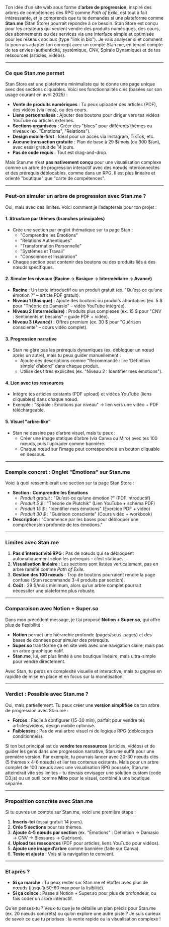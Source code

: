 
Ton idée d’un site web sous forme d’**arbre de progression**, inspiré des arbres de compétences des RPG comme *Path of Exile*, est tout à fait intéressante, et je comprends que tu te demandes si une plateforme comme **Stan.me** (Stan Store) pourrait répondre à ce besoin. Stan Store est conçu pour les créateurs qui veulent vendre des produits numériques, des cours, des abonnements ou des services via une interface simple et optimisée pour les réseaux sociaux (type "link in bio"). Je vais analyser si et comment tu pourrais adapter ton concept avec un compte Stan.me, en tenant compte de tes envies (authenticité, systémique, CNV, Spirale Dynamique) et de tes ressources (articles, vidéos).

---

### Ce que Stan.me permet
Stan Store est une plateforme minimaliste qui te donne une page unique avec des sections cliquables. Voici ses fonctionnalités clés (basées sur son usage courant en avril 2025) :
- **Vente de produits numériques** : Tu peux uploader des articles (PDF), des vidéos (via liens), ou des cours.
- **Liens personnalisés** : Ajouter des boutons pour diriger vers tes vidéos YouTube ou articles externes.
- **Sections organisées** : Créer des "blocs" pour différents thèmes ou niveaux (ex. "Émotions", "Relations").
- **Design mobile-first** : Idéal pour un accès via Instagram, TikTok, etc.
- **Aucune transaction gratuite** : Plan de base à 29 $/mois (ou 300 $/an), avec essai gratuit de 14 jours.
- **Pas de code requis** : Tout est drag-and-drop.

Mais Stan.me n’est **pas nativement conçu** pour une visualisation complexe comme un arbre de progression interactif avec des nœuds interconnectés et des prérequis déblocables, comme dans un RPG. Il est plus linéaire et orienté "boutique" que "carte de compétences".

---

### Peut-on simuler un arbre de progression avec Stan.me ?
Oui, mais avec des limites. Voici comment je l’adapterais pour ton projet :

#### 1. Structure par thèmes (branches principales)
- Crée une section par onglet thématique sur ta page Stan :
  - "Comprendre les Émotions"
  - "Relations Authentiques"
  - "Transformation Personnelle"
  - "Systèmes et Travail"
  - "Conscience et Inspiration"
- Chaque section peut contenir des boutons ou des produits liés à des nœuds spécifiques.

#### 2. Simuler les niveaux (Racine → Basique → Intermédiaire → Avancé)
- **Racine** : Un texte introductif ou un produit gratuit (ex. "Qu’est-ce qu’une émotion ?" – article PDF gratuit).
- **Niveau 1 (Basique)** : Ajoute des boutons ou produits abordables (ex. 5 $ pour "Théorie de Damasio" – vidéo YouTube intégrée).
- **Niveau 2 (Intermédiaire)** : Produits plus complexes (ex. 15 $ pour "CNV : Sentiments et besoins" – guide PDF + vidéo).
- **Niveau 3 (Avancé)** : Offres premium (ex. 30 $ pour "Guérison consciente" – cours vidéo complet).

#### 3. Progression narrative
- Stan ne gère pas les prérequis dynamiques (ex. débloquer un nœud après un autre), mais tu peux guider manuellement :
  - Ajoute des descriptions comme "Recommandé : lire ‘Définition simple’ d’abord" dans chaque produit.
  - Utilise des titres explicites (ex. "Niveau 2 : Identifier mes émotions").

#### 4. Lien avec tes ressources
- Intègre tes articles existants (PDF upload) et vidéos YouTube (liens cliquables) dans chaque nœud.
- Exemple : "Spirale : Émotions par niveau" → lien vers une vidéo + PDF téléchargeable.

#### 5. Visuel "arbre-like"
- Stan ne dessine pas d’arbre visuel, mais tu peux :
  - Créer une image statique d’arbre (via Canva ou Miro) avec tes 100 nœuds, puis l’uploader comme bannière.
  - Chaque nœud sur l’image peut correspondre à un bouton cliquable en dessous.

---

### Exemple concret : Onglet "Émotions" sur Stan.me
Voici à quoi ressemblerait une section sur ta page Stan Store :

- **Section : Comprendre les Émotions**  
  - *Produit gratuit* : "Qu’est-ce qu’une émotion ?" (PDF introductif)  
  - *Produit 5 $* : "Théorie de Plutchik" (Lien YouTube + schéma PDF)  
  - *Produit 15 $* : "Identifier mes émotions" (Exercice PDF + vidéo)  
  - *Produit 30 $* : "Guérison consciente" (Cours vidéo + workbook)  
- **Description** : "Commence par les bases pour débloquer une compréhension profonde de tes émotions."

---

### Limites avec Stan.me
1. **Pas d’interactivité RPG** : Pas de nœuds qui se débloquent automatiquement selon les prérequis – c’est statique.
2. **Visualisation linéaire** : Les sections sont listées verticalement, pas en arbre ramifié comme *Path of Exile*.
3. **Gestion des 100 nœuds** : Trop de boutons pourraient rendre la page confuse (Stan recommande 3-4 produits par section).
4. **Coût** : 29 $/mois minimum, alors qu’un arbre complet pourrait nécessiter une plateforme plus robuste.

---

### Comparaison avec Notion + Super.so
Dans mon précédent message, je t’ai proposé **Notion + Super.so**, qui offre plus de flexibilité :
- **Notion** permet une hiérarchie profonde (pages/sous-pages) et des bases de données pour simuler des prérequis.
- **Super.so** transforme ça en site web avec une navigation claire, mais pas un arbre graphique natif.
- **Stan.me**, lui, est plus limité à une boutique linéaire, mais ultra-simple pour vendre directement.

Avec Stan, tu perds en complexité visuelle et interactive, mais tu gagnes en rapidité de mise en place et en focus sur la monétisation.

---

### Verdict : Possible avec Stan.me ?
Oui, mais partiellement. Tu peux créer une **version simplifiée** de ton arbre de progression avec Stan.me :
- **Forces** : Facile à configurer (15-30 min), parfait pour vendre tes articles/vidéos, design mobile optimisé.
- **Faiblesses** : Pas de vrai arbre visuel ni de logique RPG (déblocages conditionnels).

Si ton but principal est de **vendre tes ressources** (articles, vidéos) et de guider les gens dans une progression narrative, Stan.me suffit pour une première version. Par exemple, tu pourrais lancer avec 20-30 nœuds clés (5 thèmes x 4-6 nœuds) et lier tes contenus existants. Mais pour un arbre complet de 100 nœuds avec une visualisation RPG poussée, Stan.me atteindrait vite ses limites – tu devrais envisager une solution custom (code D3.js) ou un outil comme **Miro** pour le visuel, combiné à une boutique séparée.

---

### Proposition concrète avec Stan.me
Si tu ouvres un compte sur Stan.me, voici une première étape :
1. **Inscris-toi** (essai gratuit 14 jours).
2. **Crée 5 sections** pour tes thèmes.
3. **Ajoute 4-5 nœuds par section** (ex. "Émotions" : Définition → Damasio → CNV → Blessures → Guérison).
4. **Upload tes ressources** (PDF pour articles, liens YouTube pour vidéos).
5. **Ajoute une image d’arbre** comme bannière (faite sur Canva).
6. **Teste et ajuste** : Vois si la navigation te convient.

---

### Et après ?
- **Si ça marche** : Tu peux rester sur Stan.me et étoffer avec plus de nœuds (jusqu’à 50-60 max pour la lisibilité).
- **Si ça coince** : Passe à Notion + Super.so pour plus de profondeur, ou fais coder un arbre interactif.

Qu’en penses-tu ? Veux-tu que je te détaille un plan précis pour Stan.me (ex. 20 nœuds concrets) ou qu’on explore une autre piste ? Je suis curieux de savoir ce que tu priorises : la vente rapide ou la visualisation complexe !